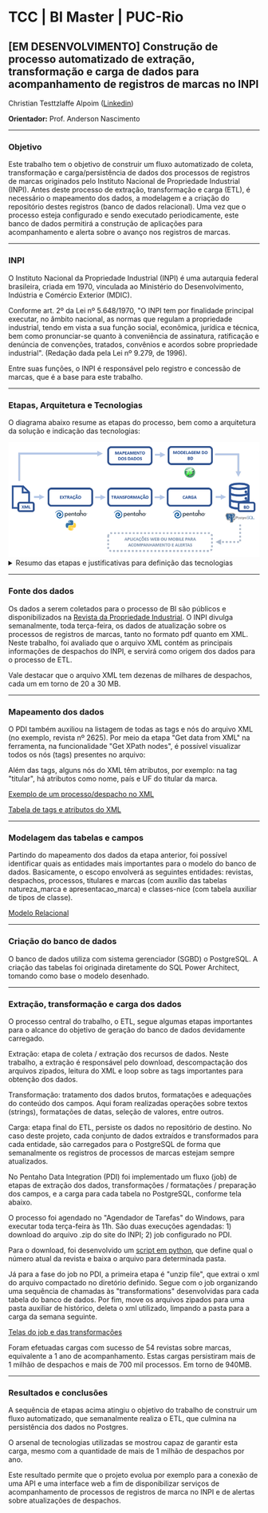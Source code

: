 # TCC | BI Master | PUC-Rio

## [EM DESENVOLVIMENTO] Construção de processo automatizado de extração, transformação e carga de dados para acompanhamento de registros de marcas no INPI

Christian Testtzlaffe Alpoim ([Linkedin](https://www.linkedin.com/in/christian-testtzlaffe-alpoim/))

**Orientador:** Prof. Anderson Nascimento

<hr>

### Objetivo

Este trabalho tem o objetivo de construir um fluxo automatizado de coleta, transformação e carga/persistência de dados dos processos de registros de marcas originados pelo Instituto Nacional de Propriedade Industrial (INPI). Antes deste processo de extração, transformação e carga (ETL), é necessário o mapeamento dos dados, a modelagem e a criação do repositório destes registros (banco de dados relacional). Uma vez que o processo esteja configurado e sendo executado periodicamente, este banco de dados permitirá a construção de aplicações para acompanhamento e alerta sobre o avanço nos registros de marcas.

<hr>

### INPI

O Instituto Nacional da Propriedade Industrial (INPI) é uma autarquia federal brasileira, criada em 1970, vinculada ao Ministério do Desenvolvimento, Indústria e Comércio Exterior (MDIC).

Conforme art. 2º da Lei nº 5.648/1970, "O INPI tem por finalidade principal executar, no âmbito nacional, as normas que regulam a propriedade industrial, tendo em vista a sua função social, econômica, jurídica e técnica, bem como pronunciar-se quanto à conveniência de assinatura, ratificação e denúncia de convenções, tratados, convênios e acordos sobre propriedade industrial". (Redação dada pela Lei nº 9.279, de 1996).

Entre suas funções, o INPI é responsável pelo registro e concessão de marcas, que é a base para este trabalho.

<hr>

### Etapas, Arquitetura e Tecnologias

O diagrama abaixo resume as etapas do processo, bem como a arquitetura da solução e indicação das tecnologias:

<img src="/imagens/Arquitetura.png" alt="imagem da arquitetura da solução" />

<details>
  <summary>Resumo das etapas e justificativas para definição das tecnologias</summary>
  <br>
  <ul>
    <li><strong>Fonte dos dados:</strong> arquivos XML do site do INPI</li>
    <li><strong>Mapeamento dos dados:</strong> estudo das principais tags e atributos do arquivo, bem como suas relações</li>
    <li><strong>Modelagem dos dados:</strong> desenho do modelo de tabelas e seus relacionamentos, com uso do <a href="http://www.bestofbi.com/page/architect">SQL Power Architect</a>. Por meio do Power Architect, é relativamente simples modelar as entidades e as relações, sendo uma ferramenta bastante utilizada por administradores de banco de dados. Além disso, tem integração com diversos sistemas gerenciadores de BD, inclusive o PostgreSQL, utilizado neste trabalho.</li>
    <li><strong>BD (banco de dados):</strong> criação e atualização das tabelas por meio do <a href="https://www.postgresql.org/">PostgreSQL</a>. O PostgreSQL foi definido como o sistema gerenciador de banco de dados relacional do projeto, por ser de código aberto, com mais de 30 anos de desenvolvimento. Tem uma boa reputação e é amplamente utilizada pelo mercado, com arquitetura comprovada, confiável, com recursos robustos. Além disso, pode ser executado em todos os principais sistemas operacionais.</li>
    <li><strong>ETL:</strong> extrações, transformações e cargas com <a href="https://help.pentaho.com/Documentation/7.1/0D0/Pentaho_Data_Integration">Pentaho Data Integration (PDI)</a>. O PDI inúmeras funcionalidade de ETL que facilitam a coleta, limpeza, transformações e persistência dos dados. É intuitivo na utilização, e tem integração com vários formatos de entrada (se mostrou capaz de carregar milhares de registros de um arquivo XML) e com vários sistemas gerenciadores de banco de dados, inclusive PostgreSQL. Apesar dos tamanhos dos arquivos deste trabalho, atendeu bem a conclusão de ETL semanal em poucos minutos. Permite agendar processos para executarem automaticamente, bem como gerar alertas de finalização ou falhas. Pentaho Data Integration é amplamente utilizada por diversos tipos de empresas, entre elas: instituições financeiras, indústrias, órgãos dos governos federal, estaduais e prefeituras, entidades de saúde, universidades, entre outras. Para a primeira tarefa do ETL, o download dos arquivos .zip, foi utilizado um script em <a href="https://www.python.org/">Python</a>. Python é uma linguagem de programação de alto nível, lançada em 1991. É de propósito geral, sendo muito utilizada para Ciência de Dados e scripts.</li>
</details>

<hr>

### Fonte dos dados
Os dados a serem coletados para o processo de BI são públicos e disponibilizados na <a href="http://revistas.inpi.gov.br/rpi" target="_blank">Revista da Propriedade Industrial</a>. O INPI divulga semanalmente, toda terça-feira, os dados de atualização sobre os processos de registros de marcas, tanto no formato pdf quanto em XML. Neste trabalho, foi avaliado que o arquivo XML contém as principais informações de despachos do INPI, e servirá como origem dos dados para o processo de ETL.

Vale destacar que o arquivo XML tem dezenas de milhares de despachos, cada um em torno de 20 a 30 MB.

<hr>

### Mapeamento dos dados

O PDI também auxiliou na listagem de todas as tags e nós do arquivo XML (no exemplo, revista nº 2625). Por meio da etapa "Get data from XML" na ferramenta, na funcionalidade "Get XPath nodes", é possível visualizar todos os nós (tags) presentes no arquivo:

Além das tags, alguns nós do XML têm atributos, por exemplo: na tag "titular", há atributos como nome, país e UF do titular da marca.

[Exemplo de um processo/despacho no XML](/anexos/exemplo-processo-xml.md)

[Tabela de tags e atributos do XML](/anexos/tabela-tags-atributos.md)

<hr>

### Modelagem das tabelas e campos

Partindo do mapeamento dos dados da etapa anterior, foi possível identificar quais as entidades mais importantes para o modelo do banco de dados. Basicamente, o escopo envolverá as seguintes entidades: revistas, despachos, processos, titulares e marcas (com auxílio das tabelas natureza_marca e apresentacao_marca) e classes-nice (com tabela auxiliar de tipos de classe).

[Modelo Relacional](/anexos/modelo.md)

<hr>

### Criação do banco de dados

O banco de dados utiliza com sistema gerenciador (SGBD) o PostgreSQL. A criação das tabelas foi originada diretamente do SQL Power Architect, tomando como base o modelo desenhado.

<hr>

### Extração, transformação e carga dos dados
O processo central do trabalho, o ETL, segue algumas etapas importantes para o alcance do objetivo de geração do banco de dados devidamente carregado. 

Extração: etapa de coleta / extração dos recursos de dados. Neste trabalho, a extração é responsável pelo download, descompactação dos arquivos zipados, leitura do XML e loop sobre as tags importantes para obtenção dos dados.

Transformação: tratamento dos dados brutos, formatações e adequações do conteúdo dos campos. Aqui foram realizadas operações sobre textos (strings), formatações de datas, seleção de valores, entre outros.

Carga: etapa final do ETL, persiste os dados no repositório de destino. No caso deste projeto, cada conjunto de dados extraídos e transformados para cada entidade, são carregados para o PostgreSQL de forma que semanalmente os registros de processos de marcas estejam sempre atualizados.

No Pentaho Data Integration (PDI) foi implementado um fluxo (job) de etapas de extração dos dados, transformações / formatações / preparação dos campos, e a carga para cada tabela no PostgreSQL, conforme tela abaixo.

O processo foi agendado no "Agendador de Tarefas" do Windows, para executar toda terça-feira às 11h. São duas execuções agendadas: 1) download do arquivo .zip do site do INPI; 2) job configurado no PDI.

Para o download, foi desenvolvido um [script em python](/script-download-revistas), que define qual o número atual da revista e baixa o arquivo para determinada pasta.

Já para a fase do job no PDI, a primeira etapa é "unzip file", que extrai o xml do arquivo compactado no diretório definido. Segue com o job organizando uma sequência de chamadas às "transformations" desenvolvidas para cada tabela do banco de dados. Por fim, move os arquivos zipados para uma pasta auxiliar de histórico, deleta o xml utilizado, limpando a pasta para a carga da semana seguinte.

[Telas do job e das transformações](/anexos/transformacoes.md)

Foram efetuadas cargas com sucesso de 54 revistas sobre marcas, equivalente a 1 ano de acompanhamento. Estas cargas persistiram mais de 1 milhão de despachos e mais de 700 mil processos. Em torno de 940MB.

<hr>

### Resultados e conclusões

A sequência de etapas acima atingiu o objetivo do trabalho de construir um fluxo automatizado, que semanalmente realiza o ETL, que culmina na persistência dos dados no Postgres. 

O arsenal de tecnologias utilizadas se mostrou capaz de garantir esta carga, mesmo com a quantidade de mais de 1 milhão de despachos por ano.

Este resultado permite que o projeto evolua por exemplo para a conexão de uma API e uma interface web a fim de disponibilizar serviços de acompanhamento de processos de registros de marca no INPI e de alertas sobre atualizações de despachos.



